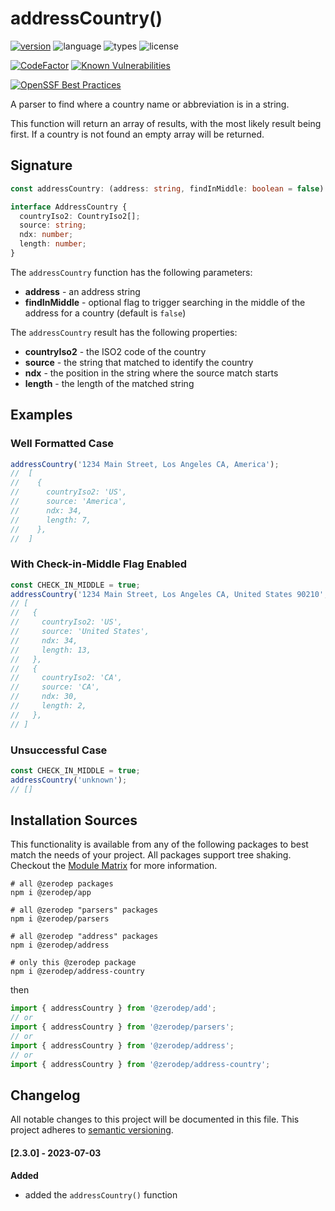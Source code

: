 # addressCountry()

[![version](https://img.shields.io/npm/v/@zerodep/address-country?style=flat-square&color=blue)](https://www.npmjs.com/package/@zerodep/address-country)
![language](https://img.shields.io/badge/typescript-100%25-blue?style=flat-square)
![types](https://img.shields.io/badge/types-included-blue?style=flat-square)
![license](https://img.shields.io/github/license/cdepage/zerodep?color=blue&style=flat-square)

[![CodeFactor](https://www.codefactor.io/repository/github/cdepage/zerodep/badge)](https://www.codefactor.io/repository/github/cdepage/zerodep)
[![Known Vulnerabilities](https://snyk.io/test/github/cdepage/zerodep/badge.svg)](https://snyk.io/test/github/cdepage/zerodep)

[![OpenSSF Best Practices](https://www.bestpractices.dev/projects/9225/badge)](https://www.bestpractices.dev/projects/9225)

A parser to find where a country name or abbreviation is in a string.

This function will return an array of results, with the most likely result being first. If a country is not found an empty array will be returned.

## Signature

```typescript
const addressCountry: (address: string, findInMiddle: boolean = false) => AddressCountry[];

interface AddressCountry {
  countryIso2: CountryIso2[];
  source: string;
  ndx: number;
  length: number;
}
```

The `addressCountry` function has the following parameters:

- **address** - an address string
- **findInMiddle** - optional flag to trigger searching in the middle of the address for a country (default is `false`)

The `addressCountry` result has the following properties:

- **countryIso2** - the ISO2 code of the country
- **source** - the string that matched to identify the country
- **ndx** - the position in the string where the source match starts
- **length** - the length of the matched string

## Examples

### Well Formatted Case

```javascript
addressCountry('1234 Main Street, Los Angeles CA, America');
//  [
//    {
//      countryIso2: 'US',
//      source: 'America',
//      ndx: 34,
//      length: 7,
//    },
//  ]
```

### With Check-in-Middle Flag Enabled

```javascript
const CHECK_IN_MIDDLE = true;
addressCountry('1234 Main Street, Los Angeles CA, United States 90210', CHECK_IN_MIDDLE);
// [
//   {
//     countryIso2: 'US',
//     source: 'United States',
//     ndx: 34,
//     length: 13,
//   },
//   {
//     countryIso2: 'CA',
//     source: 'CA',
//     ndx: 30,
//     length: 2,
//   },
// ]
```

### Unsuccessful Case

```javascript
const CHECK_IN_MIDDLE = true;
addressCountry('unknown');
// []
```

## Installation Sources

This functionality is available from any of the following packages to best match the needs of your project. All packages support tree shaking. Checkout the [Module Matrix](/) for more information.

```shell
# all @zerodep packages
npm i @zerodep/app

# all @zerodep "parsers" packages
npm i @zerodep/parsers

# all @zerodep "address" packages
npm i @zerodep/address

# only this @zerodep package
npm i @zerodep/address-country
```

then

```javascript
import { addressCountry } from '@zerodep/add';
// or
import { addressCountry } from '@zerodep/parsers';
// or
import { addressCountry } from '@zerodep/address';
// or
import { addressCountry } from '@zerodep/address-country';
```

## Changelog

All notable changes to this project will be documented in this file. This project adheres to [semantic versioning](https://semver.org/spec/v2.0.0.html).

#### [2.3.0] - 2023-07-03

**Added**

- added the `addressCountry()` function
